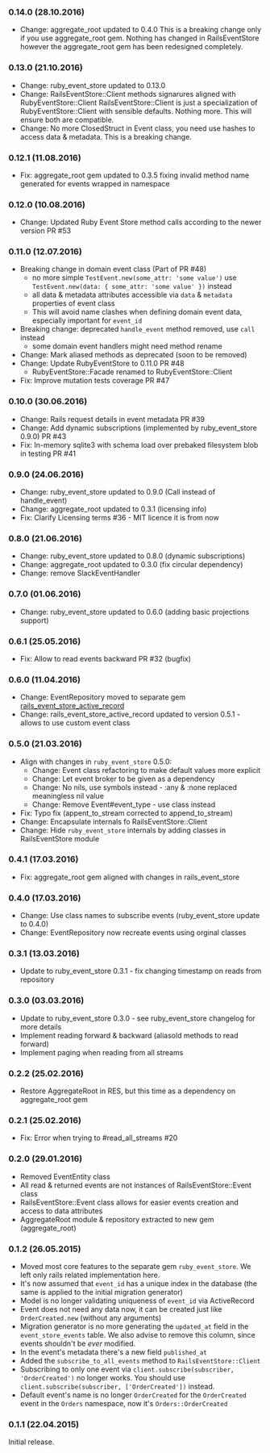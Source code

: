 ### 0.14.0 (28.10.2016)

* Change: aggregate_root updated to 0.4.0
          This is a breaking change only if you use aggregate_root gem.
          Nothing has changed in RailsEventStore however the aggregate_root gem
          has been redesigned completely.

### 0.13.0 (21.10.2016)

* Change: ruby_event_store updated to 0.13.0
* Change: RailsEventStore::Client methods signarures aligned with RubyEventStore::Client
          RailsEventStore::Client is just a specialization of RubyEventStore::Client
          with sensible defaults. Nothing more. This will ensure both are compatible.
* Change: No more ClosedStruct in Event class, you need use hashes to access data & metadata.
          This is a breaking change.

### 0.12.1 (11.08.2016)

* Fix: aggregate_root gem updated to 0.3.5 fixing invalid method name generated for events wrapped in namespace

### 0.12.0 (10.08.2016)

* Change: Updated Ruby Event Store method calls according to the newer version PR #53

### 0.11.0 (12.07.2016)

* Breaking change in domain event class (Part of PR #48)
  * no more simple `TestEvent.new(some_attr: 'some value')`
    use `TestEvent.new(data: { some_attr: 'some value' })` instead
  * all data & metadata attributes accessible via `data` & `metadata` properties
    of event class
  * This will avoid name clashes when defining domain event data,
    especially important for `event_id`
* Breaking change: deprecated `handle_event` method removed, use `call` instead
  * some domain event handlers might need method rename
* Change: Mark aliased methods as deprecated (soon to be removed)
* Change: Update RubyEventStore to 0.11.0 PR #48
  * RubyEventStore::Facade renamed to RubyEventStore::Client
* Fix: Improve mutation tests coverage PR #47

### 0.10.0 (30.06.2016)

* Change: Rails request details in event metadata PR #39
* Change: Add dynamic subscriptions (implemented by ruby_event_store 0.9.0) PR #43
* Fix: In-memory sqlite3 with schema load over prebaked filesystem blob in testing  PR #41

### 0.9.0 (24.06.2016)

* Change: ruby_event_store updated to 0.9.0 (Call instead of handle_event)
* Change: aggregate_root updated to 0.3.1 (licensing info)
* Fix: Clarify Licensing terms #36 - MIT licence it is from now

### 0.8.0 (21.06.2016)

* Change: ruby_event_store updated to 0.8.0 (dynamic subscriptions)
* Change: aggregate_root updated to 0.3.0 (fix circular dependency)
* Change: remove SlackEventHandler

### 0.7.0 (01.06.2016)

* Change: ruby_event_store updated to 0.6.0 (adding basic projections support)

### 0.6.1 (25.05.2016)

* Fix: Allow to read events backward PR #32 (bugfix)

### 0.6.0 (11.04.2016)

* Change: EventRepository moved to separate gem [rails_event_store_active_record](http://github.com/arkency/rails_event_store_active_record)
* Change: rails_event_store_active_record updated to version 0.5.1 - allows to use custom event class

### 0.5.0 (21.03.2016)

* Align with changes in `ruby_event_store` 0.5.0:
  * Change: Event class refactoring to make default values more explicit
  * Change: Let event broker to be given as a dependency
  * Change: No nils, use symbols instead - :any & :none replaced meaningless nil value
  * Change: Remove Event#event_type - use class instead
* Fix: Typo fix (appent_to_stream corrected to append_to_stream)
* Change: Encapsulate internals fo RailsEventStore::Client
* Change: Hide `ruby_event_store` internals by adding classes in RailsEventStore module

### 0.4.1 (17.03.2016)

* Fix: aggregate_root gem aligned with changes in rails_event_store

### 0.4.0 (17.03.2016)

* Change: Use class names to subscribe events (ruby_event_store update to  0.4.0)
* Change: EventRepository now recreate events using orginal classes

### 0.3.1 (13.03.2016)

* Update to ruby_event_store 0.3.1 - fix changing timestamp on reads from repository

### 0.3.0 (03.03.2016)

* Update to ruby_event_store 0.3.0 - see ruby_event_store changelog for more details
* Implement reading forward & backward (aliasold methods to read forward)
* Implement paging when reading from all streams

### 0.2.2 (25.02.2016)

* Restore AggregateRoot in RES, but this time as a dependency on aggregate_root gem

### 0.2.1 (25.02.2016)

* Fix: Error when trying to #read_all_streams #20

### 0.2.0 (29.01.2016)

* Removed EventEntity class
* All read & returned events are not instances of RailsEventStore::Event class
* RailsEventStore::Event class allows for easier events creation and access to data attributes
* AggregateRoot module & repository extracted to new gem (aggregate_root)

### 0.1.2 (26.05.2015)

* Moved most core features to the separate gem `ruby_event_store`. We left only rails related implementation here.
* It's now assumed that `event_id` has a unique index in the database (the same is applied to the initial migration generator)
* Model is no longer validating uniqueness of `event_id` via ActiveRecord
* Event does not need any data now, it can be created just like `OrderCreated.new` (without any arguments)
* Migration generator is no more generating the `updated_at` field in the `event_store_events` table. We also advise to remove this column, since events shouldn't be *ever* modified.
* In the event's metadata there's a new field `published_at`
* Added the `subscribe_to_all_events` method to `RailsEventStore::Client`
* Subscribing to only one event via `client.subscribe(subscriber, 'OrderCreated')` no longer works. You should use `client.subscribe(subscriber, ['OrderCreated'])` instead.
* Default event's name is no longer `OrderCreated` for the `OrderCreated` event in the `Orders` namespace, now it's `Orders::OrderCreated`

### 0.1.1 (22.04.2015)

Initial release.
